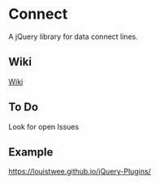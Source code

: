 # Connect

A jQuery library for data connect lines.

## Wiki

[Wiki](../../wiki)

## To Do

Look for open Issues

## Example

https://louistwee.github.io/jQuery-Plugins/
